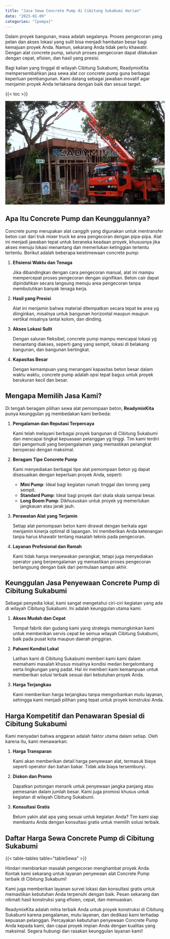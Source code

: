```yaml
---
title: "Jasa Sewa Concrete Pump di Cibitung Sukabumi Harian"
date: "2023-01-09"
categories: "[pompa]"
---
```


Dalam proyek bangunan, masa adalah segalanya. Proses pengecoran yang pelan dan akses lokasi yang sulit bisa menjadi hambatan besar bagi kemajuan proyek Anda. Namun, sekarang Anda tidak perlu khawatir. Dengan alat concrete pump, seluruh proses pengecoran dapat dilakukan dengan cepat, efisien, dan hasil yang presisi.

Bagi kalian yang tinggal di wilayah Cibitung Sukabumi, ReadymixKita mempersembahkan jasa sewa alat cor concrete pump guna berbagai keperluan pembangunan. Kami datang sebagai jawaban inovatif agar menjamin proyek Anda terlaksana dengan baik dan sesuai target.

{{< toc >}}

![Jasa Sewa Concrete Pump di Cibitung Sukabumi Harian](/images/pompa/sewa-pompa-17.jpg)

## Apa Itu Concrete Pump dan Keunggulannya?

Concrete pump merupakan alat canggih yang digunakan untuk mentransfer beton cair dari truk mixer truck ke area pengecoran dengan pipa-pipa. Alat ini menjadi jawaban tepat untuk beraneka keadaan proyek, khususnya jika akses menuju lokasi menantang dan memerlukan ketinggian tertentu tertentu. Berikut adalah beberapa keistimewaan concrete pump:

1. **Efisiensi Waktu dan Tenaga**

   Jika dibandingkan dengan cara pengecoran manual, alat ini mampu mempercepat proses pengecoran dengan signifikan. Beton cair dapat dipindahkan secara langsung menuju area pengecoran tanpa membutuhkan banyak tenaga kerja.

2. **Hasil yang Presisi**

   Alat ini menjamin bahwa material ditempatkan secara tepat ke area yg diinginkan, misalnya untuk bangunan horizontal maupun maupun vertikal misalnya lantai kolom, dan dinding.

3. **Akses Lokasi Sulit**

   Dengan saluran fleksibel, concrete pump mampu mencapai lokasi yg menantang diakses, seperti gang yang sempit, lokasi di belakang bangunan, dan bangunan bertingkat.

4. **Kapasitas Besar**

   Dengan kemampuan yang menangani kapasitas beton besar dalam waktu waktu, concrete pump adalah opsi tepat bagus untuk proyek berukuran kecil dan besar.

## Mengapa Memilih Jasa Kami?

Di tengah beragam pilihan sewa alat pemompaan beton, **ReadymixKita** punya keunggulan yg membedakan kami berbeda:

1. **Pengalaman dan Reputasi Terpercaya**

   Kami telah melayani berbagai proyek bangunan di Cibitung Sukabumi dan mencapai tingkat kepuasaan pelanggan yg tinggi. Tim kami terdiri dari pengemudi yang berpengalaman yang memastikan perangkat beroperasi dengan maksimal.

2. **Beragam Tipe Concrete Pump**

   Kami menyediakan berbagai tipe alat pemompaan beton yg dapat disesuaikan dengan keperluan proyek Anda, seperti:
   - **Mini Pump**: Ideal bagi kegiatan rumah tinggal dan lorong yang sempit.
   - **Standard Pump**: Ideal bagi proyek dari skala skala sampai besar.
   - **Long Boom Pump**: Dikhususkan untuk proyek yg memerlukan jangkauan atau jarak jauh.

3. **Perawatan Alat yang Terjamin**

   Setiap alat pemompaan beton kami dirawat dengan berkala agar menjamin kinerja optimal di lapangan. Ini memberikan Anda ketenangan tanpa harus khawatir tentang masalah teknis pada pengecoran.

4. **Layanan Profesional dan Ramah**

   Kami tidak hanya menyewakan perangkat, tetapi juga menyediakan operator yang berpengalaman yg memastikan proses pengecoran berlangsung dengan baik dari permulaan sampai akhir.

## Keunggulan Jasa Penyewaan Concrete Pump di Cibitung Sukabumi

Sebagai penyedia lokal, kami sangat mengetahui ciri-ciri kegiatan yang ada di wilayah Cibitung Sukabumi. Ini adalah keunggulan utama kami:

1. **Akses Mudah dan Cepat**

   Tempat fabrik dan gudang kami yang strategis memungkinkan kami untuk memberikan servis cepat ke semua wilayah Cibitung Sukabumi, baik pada pusat kota maupun daerah pinggiran.

2. **Pahami Kondisi Lokal**

   Latihan kami di Cibitung Sukabumi memberi kami kami dalam memahami masalah khusus misalnya kondisi medan bergelombang serta lingkungan yang padat. Hal ini memberi kami kemampuan untuk memberikan solusi terbaik sesuai dari kebutuhan proyek Anda.

3. **Harga Terjangkau**

   Kami memberikan harga terjangkau tanpa mengorbankan mutu layanan, sehingga kami menjadi pilihan yang tepat untuk proyek konstruksi Anda.

## Harga Kompetitif dan Penawaran Spesial di Cibitung Sukabumi

Kami menyadari bahwa anggaran adalah faktor utama dalam setiap. Oleh karena itu, kami menawarkan:

1. **Harga Transparan**

   Kami akan memberikan detail harga penyewaan alat, termasuk biaya seperti operator dan bahan bakar. Tidak ada biaya tersembunyi.

2. **Diskon dan Promo**

   Dapatkan potongan menarik untuk penyewaan jangka panjang atau pemesanan dalam jumlah besar. Kami juga promosi khusus untuk kegiatan di wilayah Cibitung Sukabumi.

3. **Konsultasi Gratis**

   Belum yakin alat apa yang sesuai untuk kegiatan Anda? Tim kami siap membantu Anda dengan konsultasi gratis untuk memilih solusi terbaik.

## Daftar Harga Sewa Concrete Pump di Cibitung Sukabumi

{{< table-tables table="tableSewa" >}}

Hindari membiarkan masalah pengecoran menghambat proyek Anda. Kontak kami sekarang untuk layanan penyewaan alat Concrete Pump terbaik di Cibitung Sukabumi!

Kami juga memberikan layanan survei lokasi dan konsultasi gratis untuk memastikan kebutuhan Anda terpenuhi dengan baik. Pesan sekarang dan nikmati hasil konstruksi yang efisien, cepat, dan memuaskan.

ReadymixKita adalah mitra terbaik Anda untuk proyek konstruksi di Cibitung Sukabumi karena pengalaman, mutu layanan, dan dedikasi kami terhadap kepuasan pelanggan. Percayakan kebutuhan penyewaan Concrete Pump Anda kepada kami, dan capai proyek impian Anda dengan kualitas yang maksimal. Segera hubungi dan rasakan keunggulan layanan kami!